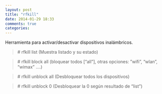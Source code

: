 ```yaml
---
layout: post
title: "rfkill"
date: 2014-01-29 18:33
comments: true
categories: 
---
```

Herramienta para activar/desactivar dispositivos inalámbricos.

>\# rfkill list (Muestra listado y su estado)

>\# rfkill block all (bloquear todos [“all”], otras opciones: ”wifi”, “wlan”, “wimax” ….)

>\# rfkill unblock all (Desbloquear todos los dispositivos)

>\# rfkill unblock 0 (Desbloquear la 0 según resultado de “list”)

